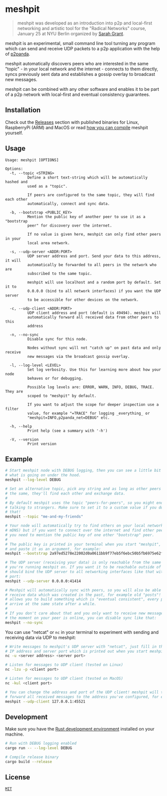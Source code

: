 # meshpit

> meshpit was developed as an introduction into p2p and local-first networking and artistic tool for the "Radical Networks" course, January 25 at NYU Berlin organized by [Sarah Grant](https://github.com/chootka).

meshpit is an experimental, small command line tool turning any program which can send and receive UDP packets to a p2p application with the help of [p2panda](https://p2panda.org).

meshpit automatically discovers peers who are interested in the same "topic" - in your local network and the internet - connects to them directly, syncs previously sent data and establishes a gossip overlay to broadcast new messages.

meshpit can be combined with any other software and enables it to be part of a p2p network with local-first and eventual consistency guarantees.

## Installation

Check out the [Releases](https://github.com/adzialocha/meshpit/releases/) section with published binaries for Linux, RaspberryPi (ARM) and MacOS or read [how you can compile](#development) meshpit yourself.

## Usage

```
Usage: meshpit [OPTIONS]

Options:
  -t, --topic <STRING>
          Define a short text-string which will be automatically hashed and
          used as a "topic".

          If peers are configured to the same topic, they will find each other
          automatically, connect and sync data.

  -b, --bootstrap <PUBLIC_KEY>
          Mention the public key of another peer to use it as a "bootstrap
          peer" for discovery over the internet.

          If no value is given here, meshpit can only find other peers in your
          local area network.

  -s, --udp-server <ADDR:PORT>
          UDP server address and port. Send your data to this address, it will
          automatically be forwarded to all peers in the network who are
          subscribed to the same topic.

          meshpit will use localhost and a random port by default. Set it to
          0.0.0.0 (bind to all network interfaces) if you want the UDP server
          to be accessible for other devices on the network.

  -c, --udp-client <ADDR:PORT>
          UDP client address and port (default is 49494). meshpit will
          automatically forward all received data from other peers to this
          address

  -n, --no-sync
          Disable sync for this node.

          Nodes without sync will not "catch up" on past data and only receive
          new messages via the broadcast gossip overlay.

  -l, --log-level <LEVEL>
          Set log verbosity. Use this for learning more about how your node
          behaves or for debugging.

          Possible log levels are: ERROR, WARN, INFO, DEBUG, TRACE. They are
          scoped to "meshpit" by default.

          If you want to adjust the scope for deeper inspection use a filter
          value, for example "=TRACE" for logging _everything_ or
          "meshpit=INFO,p2panda_net=DEBUG" etc.

  -h, --help
          Print help (see a summary with '-h')

  -V, --version
          Print version
```

## Example

```bash
# Start meshpit node with DEBUG logging, then you can see a little bit more
# what is going on under the hood.
meshpit --log-level DEBUG

# Set an alternative topic, pick any string and as long as other peers use
# the same, they'll find each other and exchange data.
#
# By default meshpit uses the topic "peers-for-peers", so you might end up
# talking to strangers. Make sure to set it to a custom value if you don't want
# that!
meshpit --topic "me-and-my-friends"

# Your node will automatically try to find others on your local network (using
# mDNS) but if you want to connect over the internet and find other peers there
# you need to mention the public key of one other "bootstrap" peer.
#
# The public key is printed in your terminal when you start "meshpit", copy it
# and paste it as an argument, for example:
meshpit --bootstrap 2a97ed5278e22002d0a0611bb9f77eb5f6ebc50b5fb6975e62f06bcf602d6037

# The UDP server (receiving your data) is only reachable from the same computer
# you're running meshpit on. If you want it to be reachable outside of that, you
# should bind the UDP server to all networking interfaces like that with a custom
# port:
meshpit --udp-server 0.0.0.0:41414

# Meshpit will automatically sync with peers, so you will also be able to
# receive data which was created in the past, for example old "posts"! This
# allows you to build something which is "eventual consistent", every peer will
# arrive at the same state after a while.
#
# If you don't care about that and you only want to receive new messages from
# the moment on your peer is online, you can disable sync like that:
meshpit --no-sync
```

You can use "netcat" or `nc` in your terminal to experiment with sending and receiving data via UDP to meshpit:

```bash
# Write messages to meshpit's UDP server with "netcat", just fill in the right
# IP address and server port which is printed out when you start meshpit:
nc -u <server address> <server port>

# Listen for messages to UDP client (tested on Linux)
nc -lzu -p <client port>

# Listen for messages to UDP client (tested on MacOS)
nc -kul <client port>

# You can change the address and port of the UDP client! meshpit will then
# forward all received messages to the address you've configured, for example:
meshpit --udp-client 127.0.0.1:45521
```

## Development

Make sure you have the [Rust development environment](https://www.rust-lang.org/learn/get-started) installed on your machine.

```bash
# Run with DEBUG logging enabled
cargo run -- --log-level DEBUG

# Compile release binary
cargo build --release
```

## License

[`MIT`](LICENSE)
